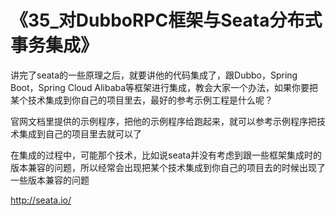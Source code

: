 # 《35_对DubboRPC框架与Seata分布式事务集成》

讲完了seata的一些原理之后，就要讲他的代码集成了，跟Dubbo，Spring Boot，Spring Cloud Alibaba等框架进行集成，教会大家一个办法，如果你要把某个技术集成到你自己的项目里去，最好的参考示例工程是什么呢？

官网文档里提供的示例程序，把他的示例程序给跑起来，就可以参考示例程序把技术集成到自己的项目里去就可以了

在集成的过程中，可能那个技术，比如说seata并没有考虑到跟一些框架集成时的版本兼容的问题，所以经常会出现把某个技术集成到你自己的项目去的时候出现了一些版本兼容的问题

http://seata.io/




